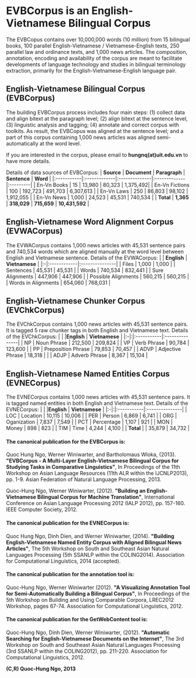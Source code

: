 # EVBCorpus is an English-Vietnamese Bilingual Corpus #
The EVBCopus contains over 10,000,000 words (10 million) from 15 bilingual books, 100 parallel English-Vietnamese / Vietnamese-English texts, 250 parallel law and ordinance texts, and 1,000 news articles. The composition, annotation, encoding and availability of the corpus are meant to facilitate developments of language technology and studies in bilingual terminology extraction, primarily for the English-Vietnamese-English language pair.

## English-Vietnamese Bilingual Corpus (EVBCorpus) ##
The building EVBCorpus process includes four main steps: (1) collect data and align bitext at the paragraph level; (2) align bitext at the sentence level, (3) linguistic analysis and tagging; (4) annotate and correct corpus with toolkits. As result, the EVBCopus was aligned at the sentence level; and a part of this corpus containing 1,000 news articles was aligned semi-automatically at the word level.

If you are interested in the corpus, please email to **hungnq(at)uit.edu.vn** to have more details.

Details of data sources of EVBCorpus:
| **Source** | **Document** | **Paragraph** | **Sentence** | **Word** |
|:-----------|:-------------|:--------------|:-------------|:---------|
| En-Vn Books | 15           | 13,980        | 80,323       | 1,375,492|
| En-Vn Fictions | 100          | 192,723       | 491,703      | 6,307,613 |
| En-Vn Laws | 250          | 86,803        | 98,102       | 1,912,055  |
| En-Vn News | 1,000        | 24,523        | 45,531       | 740,534  |
| **Total**  | **1,365**    | **318,029**   | **715,659**  | **10,431,592** |

## English-Vietnamese Word Alignment Corpus (EVWACorpus) ##
The EVWACorpus contains 1,000 news articles with 45,531 sentence pairs and 740,534 words which are aligned manually at the word level between English and Vietnamese sentence.
Details of the EVWACorpus:
|  | **English** | **Vietnamese** |
|:-|:------------|:---------------|
| Files | 1,000       | 1,000          |
| Sentences | 45,531      | 45,531         |
| Words | 740,534     | 832,441        |
| Sure Alignments | 447,906     | 447,906        |
| Possible Alignments | 560,215     | 560,215        |
| Words in Alignments | 654,060     | 768,031        |

## English-Vietnamese Chunker Corpus (EVChkCorpus) ##
The EVChkCorpus contains 1,000 news articles with 45,531 sentence pairs. It is tagged 5 raw chunker tags in both English and Vietnamese text.
Details of the EVChkCorpus:
|  | |**English** | **Vietnamese** |
|:-|:|:-----------|:---------------|
| NP | Noun Phrase | 212,500    | 209,824        |
| VP | Verb Phrase | 90,784     | 123,600        |
| PP | Preposition Phrase | 79,853     | 70,457         |
| ADVP | Adjective Phrase | 18,318     |                |
| ADJP | Adverb Phrase | 8,367      | 15,104         |

## English-Vietnamese Named Entities Corpus (EVNECorpus) ##
The EVNECorpus contains 1,000 news articles with 45,531 sentence pairs. It is tagged named entities in both English and Vietnamese text.
Details of the EVNECorpus:
|  | |**English** | **Vietnamese** |
|:-|:|:-----------|:---------------|
| LOC | Location | 10,115     | 10,006         |
| PER | Person | 6,869      | 6,741          |
| ORG | Oganization | 7,837      | 7,549          |
| PCT | Percentage | 1,107      | 921            |
| MON | Money | 898        | 823            |
| TIM | Time | 4,244      | 4,100          |
| **Total** |  | 35,879     | 34,732         |

#### The canonical publication for the EVBCorpus is: ####
Quoc Hung Ngo, Werner Winiwarter, and Bartholomaus Wloka, (2013). **"EVBCorpus - A Multi-Layer English-Vietnamese Bilingual Corpus for Studying Tasks in Comparative Linguistics"**, In Proceedings of the 11th Workshop on Asian Language Resources (11th ALR within the IJCNLP2013), pp. 1-9. Asian Federation of Natural Language Processing, 2013.

Quoc-Hung Ngo, Werner Winiwarter, (2012). **"Building an English-Vietnamese Bilingual Corpus for Machine Translation"**, International Conference on Asian Language Processing 2012 (IALP 2012), pp. 157-160. IEEE Computer Society, 2012.

#### The canonical publication for the EVNECorpus is: ####
Quoc Hung Ngo, Dinh Dien, and Werner Winiwarter, (2014). **"Building English-Vietnamese Named Entity Corpus with Aligned Bilingual News Articles"**, The 5th Workshop on South and Southeast Asian Natural Languages Processing (5th SSANLP within the COLING2014). Association for Computational Linguistics, 2014 (accepted).

#### The canonical publication for the annotation tool is: ####
Quoc-Hung Ngo, Werner Winiwarter (2012). **"A Visualizing Annotation Tool for Semi-Automatically Building a Bilingual Corpus"**,  In Proceedings of the 5th Workshop on Building and Using Comparable Corpora, LREC2012 Workshop, pages 67-74. Association for Computational Linguistics, 2012.

#### The canonical publication for the GetWebContent tool is: ####
Quoc-Hung Ngo, Dinh Dien, Werner Winiwarter, (2012). **"Automatic Searching for English-Vietnamese Documents on the Internet"**, The 3rd Workshop on South and Southeast Asian Natural Languages Processing (3rd SSANLP within the COLING2012), pp. 211-220. Association for Computational Linguistics, 2012.

**(C,R) Quoc-Hung Ngo, 2013**